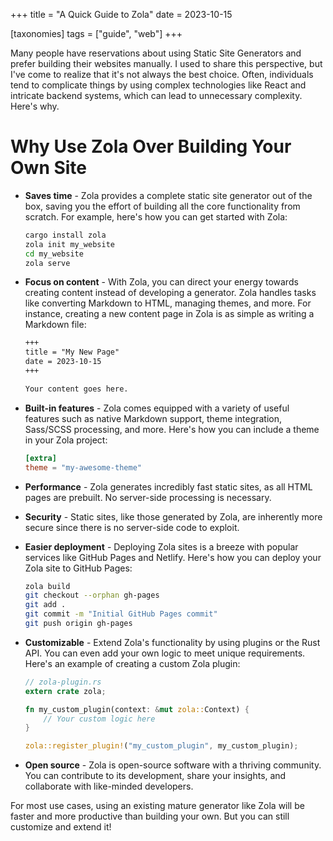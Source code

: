 +++
title = "A Quick Guide to Zola"
date = 2023-10-15

[taxonomies]
tags = ["guide", "web"]
+++

Many people have reservations about using Static Site Generators and prefer building their websites manually. I used to share this perspective, but I've come to realize that it's not always the best choice. Often, individuals tend to complicate things by using complex technologies like React and intricate backend systems, which can lead to unnecessary complexity. Here's why.

<!-- more -->

# Why Use Zola Over Building Your Own Site

- **Saves time** - Zola provides a complete static site generator out of the box, saving you the effort of building all the core functionality from scratch. For example, here's how you can get started with Zola:

    ```bash
    cargo install zola
    zola init my_website
    cd my_website
    zola serve
    ```

- **Focus on content** - With Zola, you can direct your energy towards creating content instead of developing a generator. Zola handles tasks like converting Markdown to HTML, managing themes, and more. For instance, creating a new content page in Zola is as simple as writing a Markdown file:

    ```markdown
    +++    
    title = "My New Page"    
    date = 2023-10-15
    +++

    Your content goes here.
    ```

- **Built-in features** - Zola comes equipped with a variety of useful features such as native Markdown support, theme integration, Sass/SCSS processing, and more. Here's how you can include a theme in your Zola project:

    ```toml
    [extra]
    theme = "my-awesome-theme"
    ```

- **Performance** - Zola generates incredibly fast static sites, as all HTML pages are prebuilt. No server-side processing is necessary. 

- **Security** - Static sites, like those generated by Zola, are inherently more secure since there is no server-side code to exploit.

- **Easier deployment** - Deploying Zola sites is a breeze with popular services like GitHub Pages and Netlify. Here's how you can deploy your Zola site to GitHub Pages:

    ```bash
    zola build
    git checkout --orphan gh-pages
    git add .
    git commit -m "Initial GitHub Pages commit"
    git push origin gh-pages
    ```

- **Customizable** - Extend Zola's functionality by using plugins or the Rust API. You can even add your own logic to meet unique requirements. Here's an example of creating a custom Zola plugin:

    ```rust
    // zola-plugin.rs
    extern crate zola;

    fn my_custom_plugin(context: &mut zola::Context) {
        // Your custom logic here
    }

    zola::register_plugin!("my_custom_plugin", my_custom_plugin);
    ```

- **Open source** - Zola is open-source software with a thriving community. You can contribute to its development, share your insights, and collaborate with like-minded developers.

For most use cases, using an existing mature generator like Zola will be faster and more productive than building your own. But you can still customize and extend it!